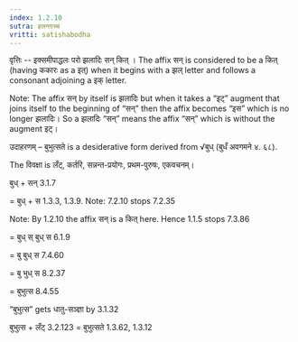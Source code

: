 ```yaml
---
index: 1.2.10
sutra: हलन्ताच्च
vritti: satishabodha
---
```



वृत्तिः -- इक्समीपाद्धलः परो झलादिः सन् कित् । The affix सन् is considered to be a कित् (having ककारः as a इत्) when it begins with a झल् letter and follows a consonant adjoining a इक् letter.

Note: The affix सन् by itself is झलादिः but when it takes a  “इट्” augment that joins itself to the beginning of “सन्” then the affix becomes “इस” which is no longer झलादिः। So a झलादिः “सन्” means the affix “सन्” which is without the augment इट्।


उदाहरणम् – बुभुत्सते is a desiderative form derived from √बुध् (बुधँ अवगमने ४. ६८).

The विवक्षा is लँट्, कर्तरि, सन्नन्त-प्रयोगः, प्रथम-पुरुषः, एकवचनम्।


बुध् + सन् 3.1.7

= बुध् + स 1.3.3, 1.3.9. Note: 7.2.10 stops 7.2.35

Note: By 1.2.10 the affix सन् is a कित् here. Hence 1.1.5 stops 7.3.86

= बुध् स् बुध् स 6.1.9

= बु बुध् स 7.4.60

= बु भुध् स 8.2.37

= बुभुत्स 8.4.55

“बुभुत्स” gets धातु-सञ्ज्ञा by 3.1.32


बुभुत्स + लँट् 3.2.123 = बुभुत्सते 1.3.62, 1.3.12

